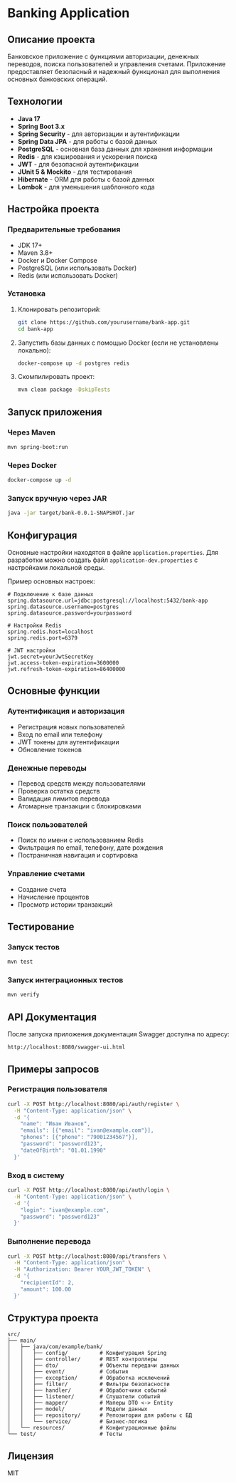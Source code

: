 # Banking Application

## Описание проекта

Банковское приложение с функциями авторизации, денежных переводов, поиска пользователей и управления счетами. Приложение предоставляет безопасный и надежный функционал для выполнения основных банковских операций.

## Технологии

- **Java 17**
- **Spring Boot 3.x**
- **Spring Security** - для авторизации и аутентификации
- **Spring Data JPA** - для работы с базой данных
- **PostgreSQL** - основная база данных для хранения информации
- **Redis** - для кэширования и ускорения поиска
- **JWT** - для безопасной аутентификации
- **JUnit 5 & Mockito** - для тестирования
- **Hibernate** - ORM для работы с базой данных
- **Lombok** - для уменьшения шаблонного кода

## Настройка проекта

### Предварительные требования

- JDK 17+
- Maven 3.8+
- Docker и Docker Compose
- PostgreSQL (или использовать Docker)
- Redis (или использовать Docker)

### Установка

1. Клонировать репозиторий:
   ```bash
   git clone https://github.com/yourusername/bank-app.git
   cd bank-app
   ```

2. Запустить базы данных с помощью Docker (если не установлены локально):
   ```bash
   docker-compose up -d postgres redis
   ```

3. Скомпилировать проект:
   ```bash
   mvn clean package -DskipTests
   ```

## Запуск приложения

### Через Maven

```bash
mvn spring-boot:run
```

### Через Docker

```bash
docker-compose up -d
```

### Запуск вручную через JAR

```bash
java -jar target/bank-0.0.1-SNAPSHOT.jar
```

## Конфигурация

Основные настройки находятся в файле `application.properties`. Для разработки можно создать файл `application-dev.properties` с настройками локальной среды.

Пример основных настроек:

```properties
# Подключение к базе данных
spring.datasource.url=jdbc:postgresql://localhost:5432/bank-app
spring.datasource.username=postgres
spring.datasource.password=yourpassword

# Настройки Redis
spring.redis.host=localhost
spring.redis.port=6379

# JWT настройки
jwt.secret=yourJwtSecretKey
jwt.access-token-expiration=3600000
jwt.refresh-token-expiration=86400000
```

## Основные функции

### Аутентификация и авторизация
- Регистрация новых пользователей
- Вход по email или телефону
- JWT токены для аутентификации
- Обновление токенов

### Денежные переводы
- Перевод средств между пользователями
- Проверка остатка средств
- Валидация лимитов перевода
- Атомарные транзакции с блокировками

### Поиск пользователей
- Поиск по имени с использованием Redis
- Фильтрация по email, телефону, дате рождения
- Постраничная навигация и сортировка

### Управление счетами
- Создание счета
- Начисление процентов
- Просмотр истории транзакций

## Тестирование

### Запуск тестов

```bash
mvn test
```

### Запуск интеграционных тестов

```bash
mvn verify
```

## API Документация

После запуска приложения документация Swagger доступна по адресу:
```
http://localhost:8080/swagger-ui.html
```

## Примеры запросов

### Регистрация пользователя
```bash
curl -X POST http://localhost:8080/api/auth/register \
  -H "Content-Type: application/json" \
  -d '{
    "name": "Иван Иванов",
    "emails": [{"email": "ivan@example.com"}],
    "phones": [{"phone": "79001234567"}],
    "password": "password123",
    "dateOfBirth": "01.01.1990"
  }'
```

### Вход в систему
```bash
curl -X POST http://localhost:8080/api/auth/login \
  -H "Content-Type: application/json" \
  -d '{
    "login": "ivan@example.com",
    "password": "password123"
  }'
```

### Выполнение перевода
```bash
curl -X POST http://localhost:8080/api/transfers \
  -H "Content-Type: application/json" \
  -H "Authorization: Bearer YOUR_JWT_TOKEN" \
  -d '{
    "recipientId": 2,
    "amount": 100.00
  }'
```

## Структура проекта

```
src/
├── main/
│   ├── java/com/example/bank/
│   │   ├── config/          # Конфигурация Spring
│   │   ├── controller/      # REST контроллеры
│   │   ├── dto/             # Объекты передачи данных
│   │   ├── event/           # События
│   │   ├── exception/       # Обработка исключений
│   │   ├── filter/          # Фильтры безопасности
│   │   ├── handler/         # Обработчики событий
│   │   ├── listener/        # Слушатели событий
│   │   ├── mapper/          # Маперы DTO <-> Entity
│   │   ├── model/           # Модели данных
│   │   ├── repository/      # Репозитории для работы с БД
│   │   └── service/         # Бизнес-логика
│   └── resources/           # Конфигурационные файлы
└── test/                    # Тесты
```

## Лицензия

MIT 